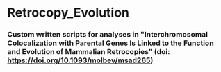 # Retrocopy_Evolution

### Custom written scripts for analyses in "Interchromosomal Colocalization with Parental Genes Is Linked to the Function and Evolution of Mammalian Retrocopies" (doi: https://doi.org/10.1093/molbev/msad265)
